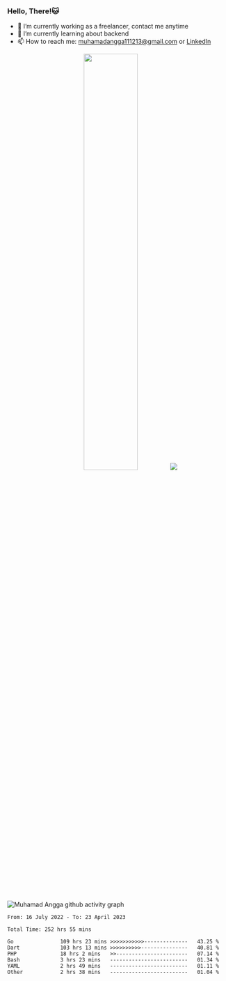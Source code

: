 
### Hello, There!🐱

- 🔭 I’m currently working as a freelancer, contact me anytime
- 🌱 I’m currently learning about backend
- 📫 How to reach me: [muhamadangga111213@gmail.com](mailto:muhamadangga111213@gmail.com) or [LinkedIn](https://www.linkedin.com/in/muhamad-angga)

<p align="center">
    <img width="49.5%" src="https://github-readme-stats.vercel.app/api?username=muhangga&count_private=true&theme=ocean_dark&show_icons=true" />
    &nbsp;
    <img src="https://github-readme-stats.vercel.app/api/top-langs/?username=muhangga&langs_count=8&layout=compact&theme=ocean_dark&show_icons=true" />
</p>

![Muhamad Angga github activity graph](https://github-readme-activity-graph.cyclic.app/graph?username=muhangga&custom_title=Angga&color=708090&theme=github-dark)


<!--START_SECTION:waka-->

```text
From: 16 July 2022 - To: 23 April 2023

Total Time: 252 hrs 55 mins

Go               109 hrs 23 mins >>>>>>>>>>>--------------   43.25 %
Dart             103 hrs 13 mins >>>>>>>>>>---------------   40.81 %
PHP              18 hrs 2 mins   >>-----------------------   07.14 %
Bash             3 hrs 23 mins   -------------------------   01.34 %
YAML             2 hrs 49 mins   -------------------------   01.11 %
Other            2 hrs 38 mins   -------------------------   01.04 %
```

<!--END_SECTION:waka-->
